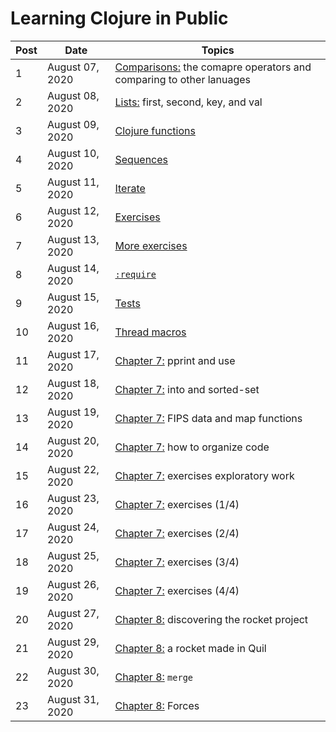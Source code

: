 # Learning Clojure in Public


| Post | Date              | Topics                                          |
| ---- | ----------------- | ----------------------------------------------- |
| 1    | August 07, 2020 | [Comparisons:](posts/2020-08-07.md) the comapre operators and comparing to other lanuages  |
| 2    | August 08, 2020 | [Lists:](posts/2020-08-08.md) first, second, key, and val  |
| 3    | August 09, 2020 | [Clojure functions](posts/2020-08-09.md) |
| 4    | August 10, 2020 | [Sequences](posts/2020-08-10.md) |
| 5    | August 11, 2020 | [Iterate](posts/2020-08-11.md) |
| 6    | August 12, 2020 | [Exercises](posts/2020-08-12.md) |
| 7    | August 13, 2020 | [More exercises](posts/2020-08-13.md) |
| 8    | August 14, 2020 | [`:require`](posts/2020-08-14.md) |
| 9    | August 15, 2020 | [Tests](posts/2020-08-15.md) |
| 10   | August 16, 2020 | [Thread macros](posts/2020-08-16.md) |
| 11   | August 17, 2020 | [Chapter 7:](posts/2020-08-17.md) pprint and use |
| 12   | August 18, 2020 | [Chapter 7:](posts/2020-08-18.md) into and sorted-set |
| 13   | August 19, 2020 | [Chapter 7:](posts/2020-08-19.md) FIPS data and map functions |
| 14   | August 20, 2020 | [Chapter 7:](posts/2020-08-20.md) how to organize code |
| 15   | August 22, 2020 | [Chapter 7:](posts/2020-08-22.md) exercises exploratory work |
| 16   | August 23, 2020 | [Chapter 7:](posts/2020-08-23.md) exercises (1/4) |
| 17   | August 24, 2020 | [Chapter 7:](posts/2020-08-24.md) exercises (2/4) |
| 18   | August 25, 2020 | [Chapter 7:](posts/2020-08-25.md) exercises (3/4) |
| 19   | August 26, 2020 | [Chapter 7:](posts/2020-08-26.md) exercises (4/4) |
| 20   | August 27, 2020 | [Chapter 8:](posts/2020-08-27.md) discovering the rocket project |
| 21   | August 29, 2020 | [Chapter 8:](posts/2020-08-29.md) a rocket made in Quil |
| 22   | August 30, 2020 | [Chapter 8:](posts/2020-08-30.md) `merge` |
| 23   | August 31, 2020 | [Chapter 8:](posts/2020-08-31.md) Forces |
